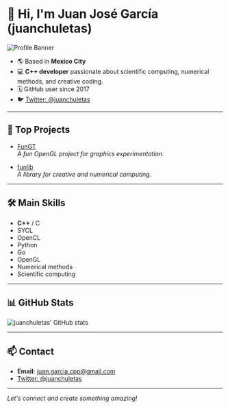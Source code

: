 # 👋 Hi, I'm Juan José García (juanchuletas)

![Profile Banner](https://avatars.githubusercontent.com/u/30239624?v=4)

- 🌎 Based in **Mexico City**
- 💻 **C++ developer** passionate about scientific computing, numerical methods, and creative coding.
- 🗓️ GitHub user since 2017
- 🐦 [Twitter: @juanchuletas](https://twitter.com/juanchuletas)

---

## 🚀 Top Projects

- [FunGT](https://github.com/juanchuletas/FunGT)  
  *A fun OpenGL project for graphics experimentation.*

- [funlib](https://github.com/juanchuletas/funlib)  
  *A library for creative and numerical computing.*

---

## 🛠️ Main Skills

- **C++** / C
- SYCL
- OpenCL
- Python
- Go
- OpenGL
- Numerical methods
- Scientific computing

---

## 📊 GitHub Stats

![juanchuletas' GitHub stats](https://github-readme-stats.vercel.app/api?username=juanchuletas&show_icons=true&theme=default)

---

## 📫 Contact

- **Email:** juan.garcia.cpp@gmail.com
- [Twitter: @juanchuletas](https://twitter.com/juanchuletas)

---
*Let's connect and create something amazing!*

